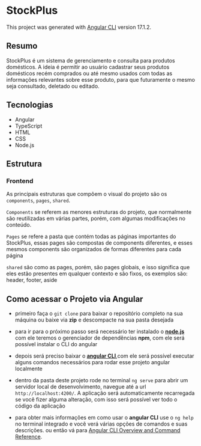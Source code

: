 
# StockPlus
This project was generated with [Angular CLI](https://github.com/angular/angular-cli) version 17.1.2.

## Resumo
StockPlus é um sistema de gerenciamento e consulta para produtos domésticos. A ideia é permitir ao usuário cadastrar seus produtos domésticos recém comprados ou até mesmo usados com todas as informações relevantes sobre esse produto, para que futuramente o mesmo seja consultado, deletado ou editado.

## Tecnologias
- Angular
- TypeScript
- HTML
- CSS
- Node.js
<!-- - spring boot
- kotlin -->


## Estrutura
### Frontend
As principais estruturas que compõem o visual do projeto são os `components`, `pages`, `shared`. 

`Components` se referem as menores estruturas do projeto, que normalmente são reutilizadas em várias partes, porém, com algumas modificações no conteúdo.

`Pages` se refere a pasta que contém todas as páginas importantes do StockPlus, essas pages são compostas de components diferentes, e esses mesmos components são organizados de formas diferentes para cada página

`shared` são como as pages, porém, são pages globais, e isso significa que eles estão presentes em qualquer contexto e são fixos, os exemplos são: header, footer, aside


<!-- ### Backend -->

<!-- ## Funcionalidades atuais -->

## Como acessar o Projeto via Angular
- primeiro faça o `git clone` para baixar o repositório completo na sua máquina ou baixe via <b>zip</b> e descompacte na sua pasta desejada
  
- para ir para o próximo passo será necessário ter instalado o <b><a href="https://nodejs.org/en">node.js</a></b> com ele teremos o gerenciador de dependẽncias <b>npm</b>, com ele será possível instalar o CLI do angular

- depois será preciso baixar o <b><a href="https://angular.io/guide/setup-local#install-the-angular-cli">angular CLI</a></b>,com ele será possível executar alguns comandos necessários para rodar esse projeto angular localmente 

- dentro da pasta deste projeto rode no terminal `ng serve` para abrir um servidor local de desenvolvimento, navegue até a url `http://localhost:4200/`. A aplicação será automaticamente recarregada se vocẽ fizer alguma alteração, com isso será possível ver todo o código da aplicação

- para obter mais informações em como usar o <b>angular CLI</b> use o `ng help` no terminal integrado e vocẽ verá várias opções de comandos e suas descrições. ou então vá para [Angular CLI Overview and Command Reference](https://angular.io/cli).


